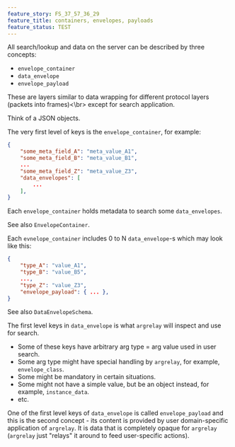 ```yaml
---
feature_story: FS_37_57_36_29
feature_title: containers, envelopes, payloads
feature_status: TEST
---
```


All search/lookup and data on the server can be described by three concepts:
*   `envelope_container`
*   `data_envelope`
*   `envelope_payload`

These are layers similar to data wrapping for different protocol layers (packets into frames)<\br>
except for search application.

Think of a JSON objects.

The very first level of keys is the `envelope_container`, for example:

```json
{
    "some_meta_field_A": "meta_value_A1",
    "some_meta_field_B": "meta_value_B1",
    ...
    "some_meta_field_Z": "meta_value_Z3",
    "data_envelopes": [
        ...
    ],
}
```

Each `envelope_container` holds metadata to search some `data_envelopes`.

See also `EnvelopeContainer`.

Each `evnelope_container` includes 0 to N `data_envelope`-s which may look like this:

```json
{
    "type_A": "value_A1",
    "type_B": "value_B5",
    ...,
    "type_Z": "value_Z3",
    "envelope_payload": { ... },
}
```

See also `DataEnvelopeSchema`.

The first level keys in `data_envelope` is what `argrelay` will inspect and use for search.
*   Some of these keys have arbitrary arg type = arg value used in user search.
*   Some arg type might have special handling by `argrelay`, for example, `envelope_class`.
*   Some might be mandatory in certain situations.
*   Some might not have a simple value, but be an object instead, for example, `instance_data`.
*   etc.

One of the first level keys of `data_envelope` is called `envelope_payload` and this is the second concept -
its content is provided by user domain-specific application of `argrelay`.
It is data that is completely opaque for `argrelay` (`argrelay` just "relays" it around to feed user-specific actions).

